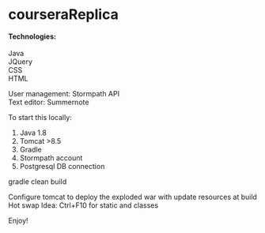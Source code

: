 # courseraReplica

<b>Technologies:</b> <br/> <br/>
Java <br/>JQuery<br/> CSS<br/> HTML<br/> 

User management: Stormpath API<br/>
Text editor: Summernote<br/>


To start this locally:

1. Java 1.8
2. Tomcat >8.5
3. Gradle
4. Stormpath account
5. Postgresql DB connection

gradle clean build

Configure tomcat to deploy the exploded war with update resources at build
Hot swap Idea: Ctrl+F10 for static and classes

Enjoy!